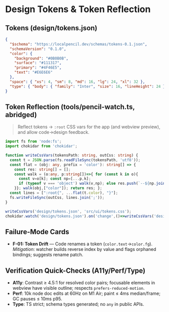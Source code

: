 # Design Tokens & Token Reflection

## Tokens (design/tokens.json)

```json
{
  "$schema": "https://localpencil.dev/schemas/tokens-0.1.json",
  "schemaVersion": "0.1.0",
  "color": {
    "background": "#0B0B0B",
    "surface": "#111317",
    "primary": "#4F46E5",
    "text": "#E6E6E6"
  },
  "space": { "xs": 4, "sm": 8, "md": 16, "lg": 24, "xl": 32 },
  "type": { "body": { "family": "Inter", "size": 16, "lineHeight": 24 } }
}
```

## Token Reflection (tools/pencil-watch.ts, abridged)

> Reflect tokens → `:root` CSS vars for the app (and webview preview), and allow code→design feedback.

```ts
import fs from 'node:fs';
import chokidar from 'chokidar';

function writeCssVars(tokensPath: string, outCss: string) {
  const t = JSON.parse(fs.readFileSync(tokensPath, 'utf8'));
  const flat = (obj: any, prefix = 'color'): string[] => {
    const res: string[] = [];
    const walk = (o:any, p:string[])=>{ for (const k in o){
      const v=o[k]; const np=[...p,k];
      if (typeof v === 'object') walk(v,np); else res.push(`--${np.join('-')}:${v}`);
    }}; walk(obj,["color"]); return res; };
  const lines = [":root{", ...flat(t.color), "}"];
  fs.writeFileSync(outCss, lines.join(';'));
}

writeCssVars('design/tokens.json', 'src/ui/tokens.css');
chokidar.watch('design/tokens.json').on('change',()=>writeCssVars('design/tokens.json','src/ui/tokens.css'));
```

## Failure-Mode Cards

* **F-01: Token Drift** — Code renames a token (`color.text`→`color.fg`). *Mitigation*: watcher builds reverse index by value and flags orphaned bindings; suggests rename patch.

## Verification Quick-Checks (A11y/Perf/Type)

* **A11y**: Contrast ≥ 4.5:1 for resolved color pairs; focusable elements in webview have visible outline; respects `prefers-reduced-motion`.
* **Perf**: 10k node doc edits at 60Hz on M1 Air; paint ≤ 4ms median/frame; GC pauses ≤ 10ms p95.
* **Type**: TS strict; schema types generated; no `any` in public APIs.
